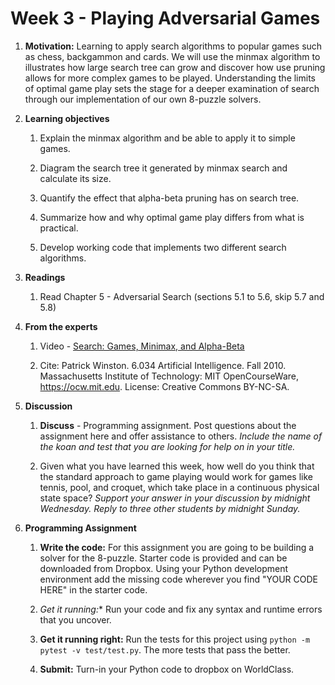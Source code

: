 # Week 3 - Playing Adversarial Games

1. **Motivation:** Learning to apply search algorithms to popular games such as chess, backgammon and cards.  We will use the minmax algorithm to illustrates how large search tree can grow and discover how use pruning allows for more complex games to be played.  Understanding the limits of optimal game play sets the stage for a deeper examination of search through our implementation of our own 8-puzzle solvers.

1. **Learning objectives**

    1. Explain the minmax algorithm and be able to apply it to simple games.

    1. Diagram the search tree it generated by minmax search and calculate its size.

    1. Quantify the effect that alpha-beta pruning has on search tree.

    1. Summarize how and why optimal game play differs from what is practical.

    1. Develop working code that implements two different search algorithms.

1. **Readings**
    1. Read Chapter 5 - Adversarial Search (sections 5.1 to 5.6, skip 5.7 and 5.8)

1. **From the experts**

    1. Video - [Search: Games, Minimax, and Alpha-Beta](https://youtu.be/STjW3eH0Cik)

    1. Cite: Patrick Winston. 6.034 Artificial Intelligence. Fall 2010. Massachusetts Institute of Technology: MIT OpenCourseWare, https://ocw.mit.edu. License: Creative Commons BY-NC-SA.

1. **Discussion**

    1. **Discuss** - Programming assignment. Post questions about the assignment here and offer assistance to others.  _Include the name of the koan and test that you are looking for help on  in your title._

    1. Given what you have learned this week, how well do you think that the standard approach to game playing would work for games like tennis, pool, and croquet, which take place in a continuous physical state space?  _Support your answer in your discussion by midnight Wednesday.  Reply to three other students by midnight Sunday._

1. **Programming Assignment**

    1. **Write the code:** For this assignment you are going to be building a solver for the 8-puzzle.  Starter code is provided and can be downloaded from Dropbox.  Using your Python development environment add the missing code wherever you find "YOUR CODE HERE" in the starter code.  

    1. **Get it running*:** Run your code and fix any syntax and runtime errors that you uncover.

    1. **Get it running right:** Run the tests for this project using `python -m pytest -v test/test.py`.  The more tests that pass the better.

    1. **Submit:** Turn-in your Python code to dropbox on WorldClass.
